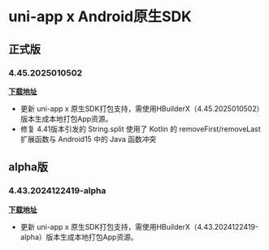 # uni-app x Android原生SDK

## 正式版

### 4.45.2025010502

**[下载地址](https://web-ext-storage.dcloud.net.cn/uni-app-x/sdk/Android/Android-uni-app-x-SDK@12905-4.45.zip)**

* 更新 uni-app x 原生SDK打包支持，需使用HBuilderX（4.45.2025010502）版本生成本地打包App资源。
* 修复 4.41版本引发的 String.split 使用了 Kotlin 的 removeFirst/removeLast 扩展函数与 Android15 中的 Java 函数冲突

## alpha版

### 4.43.2024122419-alpha

**[下载地址](https://web-ext-storage.dcloud.net.cn/uni-app-x/sdk/Android/Android-uni-app-x-SDK@12863-4.43.zip)**

* 更新 uni-app x 原生SDK打包支持，需使用HBuilderX（4.43.2024122419-alpha）版本生成本地打包App资源。